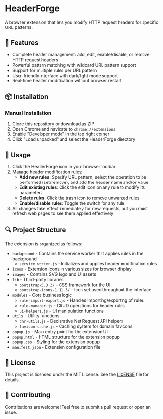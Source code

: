 # HeaderForge

A browser extension that lets you modify HTTP request headers for specific URL patterns.

## 🚀 Features

- Complete header management: add, edit, enable/disable, or remove HTTP request headers
- Powerful pattern matching with wildcard URL pattern support
- Support for multiple rules per URL pattern
- User-friendly interface with dark/light mode support
- Real-time header modification without browser restart

## 📦 Installation

<!-- ### Chrome Web Store (Recommended)

1. Visit the [HeaderForge page on Chrome Web Store]()
2. Click "Add to Chrome" button
3. Confirm the installation when prompted -->

### Manual Installation

1. Clone this repository or download as ZIP
2. Open Chrome and navigate to `chrome://extensions`
3. Enable "Developer mode" in the top right corner
4. Click "Load unpacked" and select the HeaderForge directory

## 🔧 Usage

1. Click the HeaderForge icon in your browser toolbar
2. Manage header modification rules:
    - **Add new rules**: Specify URL pattern, select the operation to be performed (set/remove), and add the header name and/or value
    - **Edit existing rules**: Click the edit icon on any rule to modify its parameters
    - **Delete rules**: Click the trash icon to remove unwanted rules
    - **Enable/disable rules**: Toggle the switch for any rule
3. All changes take effect immediately for new requests, but you must refresh web pages to see them applied effectively

## 🔍 Project Structure

The extension is organized as follows:
- `background` - Contains the service worker that applies rules in the background
    - `service_worker.js` - Initializes and applies header modification rules
- `icons` - Extension icons in various sizes for browser display
- `images` - Contains SVG logo and UI assets
- `lib` - Third-party libraries
    - `bootstrap-5.3.3/` - CSS framework for the UI
    - `bootstrap-icons-1.11.3/` - Icon set used throughout the interface
- `modules` - Core business logic
    - `rule-import-export.js` - Handles importing/exporting of rules
    - `rule-manager.js` - CRUD operations for header rules
    - `ui-helpers.js` - UI manipulation functions
- `utils` - Utility functions
    - `dnr-utils.js` - Declarative Net Request API helpers
    - `favicon-cache.js` - Caching system for domain favicons
- `popup.js` - Main entry point for the extension UI
- `popup.html` - HTML structure for the extension popup
- `popup.css` - Styling for the extension popup
- `manifest.json` - Extension configuration file

## 📄 License
This project is licensed under the MIT License. See the [LICENSE](LICENSE) file for details.

## 🤝 Contributing
Contributions are welcome! Feel free to submit a pull request or open an issue.
